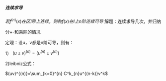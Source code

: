 ##### 连续求导
$若f^{(n)}(x)在区间I上连续，则称f(x)在I上n阶连续可导$
解题：连续求导几次，并归纳

分+-和乘除的情况

定理：设u，v都是n阶可导，则有：

1） $(u\pm v)^{(n)}=(u^{(n)} \pm v^{(n)})$

2)leibniz公式：

 $(uv)^{(n)}=\sum_{k=0}^{n} C^k_{n}u^{(n-k)}v^k$

